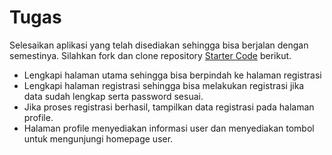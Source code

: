 # Tugas

Selesaikan aplikasi yang telah disediakan sehingga bisa berjalan dengan
semestinya. Silahkan fork dan clone repository [Starter
Code](https://github.com/polinema-mobile/intent-exercise) berikut.

- Lengkapi halaman utama sehingga bisa berpindah ke halaman registrasi
- Lengkapi halaman registrasi sehingga bisa melakukan registrasi jika data sudah
 lengkap serta password sesuai.
- Jika proses registrasi berhasil, tampilkan data registrasi pada halaman
 profile.
- Halaman profile menyediakan informasi user dan menyediakan tombol untuk
 mengunjungi homepage user.

